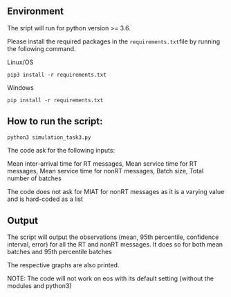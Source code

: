 ## Environment

The sript will run for python version >= 3.6.

Please install the required packages in the `requirements.txt`file by running the following command.

Linux/OS
```
pip3 install -r requirements.txt
```

Windows
```
pip install -r requirements.txt
```

## How to run the script: 

```
python3 simulation_task3.py
```

The code ask for the following inputs:

Mean inter-arrival time for RT messages, Mean service time for RT messages, Mean service time for nonRT messages, Batch size, Total number of batches


The code does not ask for MIAT for nonRT messages as it is a varying value and is hard-coded as a list


## Output

The script will output the observations (mean, 95th percentile, confidence interval, error) for all the RT and nonRT messages.
It does so for both mean batches and 95th percentile batches

The respective graphs are also printed.

NOTE: The code will not work on eos with its default setting (without the modules and python3)
